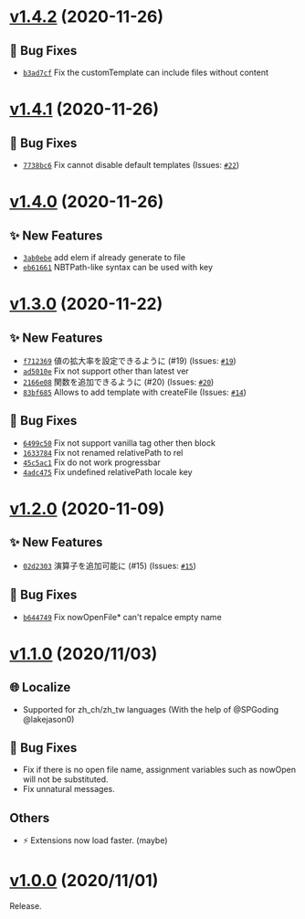 # [v1.4.2](https://github.com/ChenCMD/MC-Datapack-Utility/compare/v1.4.1...v1.4.2) (2020-11-26)

## 🐛 Bug Fixes
- [`b3ad7cf`](https://github.com/ChenCMD/MC-Datapack-Utility/commit/b3ad7cf)  Fix the customTemplate can include files without content

# [v1.4.1](https://github.com/ChenCMD/MC-Datapack-Utility/compare/v1.4.0...v1.4.1) (2020-11-26)

## 🐛 Bug Fixes
- [`7738bc6`](https://github.com/ChenCMD/MC-Datapack-Utility/commit/7738bc6)  Fix cannot disable default templates (Issues: [`#22`](https://github.com/ChenCMD/MC-Datapack-Utility/issues/22))

# [v1.4.0](https://github.com/ChenCMD/MC-Datapack-Utility/compare/v1.3.0...v1.4.0) (2020-11-26)

## ✨ New Features
- [`3ab0ebe`](https://github.com/ChenCMD/MC-Datapack-Utility/commit/3ab0ebe)  add elem if already generate to file 
- [`eb61661`](https://github.com/ChenCMD/MC-Datapack-Utility/commit/eb61661)  NBTPath-like syntax can be used with key

# [v1.3.0](https://github.com/ChenCMD/MC-Datapack-Utility/compare/v1.2.0...v1.3.0) (2020-11-22)

## ✨ New Features
- [`f712369`](https://github.com/ChenCMD/MC-Datapack-Utility/commit/f712369)  値の拡大率を設定できるように (#19) (Issues: [`#19`](https://github.com/ChenCMD/MC-Datapack-Utility/issues/19))
- [`ad5010e`](https://github.com/ChenCMD/MC-Datapack-Utility/commit/ad5010e)  Fix not support other than latest ver 
- [`2166e08`](https://github.com/ChenCMD/MC-Datapack-Utility/commit/2166e08)  関数を追加できるように (#20) (Issues: [`#20`](https://github.com/ChenCMD/MC-Datapack-Utility/issues/20))
- [`83bf685`](https://github.com/ChenCMD/MC-Datapack-Utility/commit/83bf685)  Allows to add template with createFile (Issues: [`#14`](https://github.com/ChenCMD/MC-Datapack-Utility/issues/14))

## 🐛 Bug Fixes
- [`6499c50`](https://github.com/ChenCMD/MC-Datapack-Utility/commit/6499c50)  Fix not support vanilla tag other then block 
- [`1633784`](https://github.com/ChenCMD/MC-Datapack-Utility/commit/1633784)  Fix not renamed relativePath to rel 
- [`45c5ac1`](https://github.com/ChenCMD/MC-Datapack-Utility/commit/45c5ac1)  Fix do not work progressbar 
- [`4adc475`](https://github.com/ChenCMD/MC-Datapack-Utility/commit/4adc475)  Fix undefined relativePath locale key

# [v1.2.0](https://github.com/ChenCMD/MC-Datapack-Utility/compare/v1.1.0...v1.2.0) (2020-11-09)

## ✨ New Features
- [`02d2303`](https://github.com/ChenCMD/MC-Datapack-Utility/commit/02d2303)  演算子を追加可能に (#15) (Issues: [`#15`](https://github.com/ChenCMD/MC-Datapack-Utility/issues/15))

## 🐛 Bug Fixes
- [`b644749`](https://github.com/ChenCMD/MC-Datapack-Utility/commit/b644749)  Fix nowOpenFile* can&#x27;t repalce empty name

# [v1.1.0](https://github.com/ChenCMD/MC-Datapack-Utility/compare/v1.0.0...v1.1.0) (2020/11/03)

## :globe_with_meridians: Localize

* Supported for zh_ch/zh_tw languages (With the help of @SPGoding @lakejason0)

## :bug: Bug Fixes

* Fix if there is no open file name, assignment variables such as nowOpen will not be substituted.
* Fix unnatural messages.

## Others

* :zap: Extensions now load faster. (maybe)

# [v1.0.0](https://github.com/ChenCMD/MC-Datapack-Utility/tree/v1.0.0) (2020/11/01)

Release.
